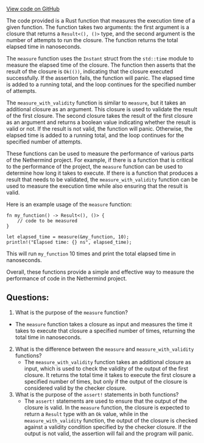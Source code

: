 [View code on GitHub](https://github.com/NethermindEth/nethermind/src/bench_precompiles/src/measurements.rs)

The code provided is a Rust function that measures the execution time of a given function. The function takes two arguments: the first argument is a closure that returns a `Result<(), ()>` type, and the second argument is the number of attempts to run the closure. The function returns the total elapsed time in nanoseconds.

The `measure` function uses the `Instant` struct from the `std::time` module to measure the elapsed time of the closure. The function then asserts that the result of the closure is `Ok(())`, indicating that the closure executed successfully. If the assertion fails, the function will panic. The elapsed time is added to a running total, and the loop continues for the specified number of attempts.

The `measure_with_validity` function is similar to `measure`, but it takes an additional closure as an argument. This closure is used to validate the result of the first closure. The second closure takes the result of the first closure as an argument and returns a boolean value indicating whether the result is valid or not. If the result is not valid, the function will panic. Otherwise, the elapsed time is added to a running total, and the loop continues for the specified number of attempts.

These functions can be used to measure the performance of various parts of the Nethermind project. For example, if there is a function that is critical to the performance of the project, the `measure` function can be used to determine how long it takes to execute. If there is a function that produces a result that needs to be validated, the `measure_with_validity` function can be used to measure the execution time while also ensuring that the result is valid.

Here is an example usage of the `measure` function:

```
fn my_function() -> Result<(), ()> {
    // code to be measured
}

let elapsed_time = measure(&my_function, 10);
println!("Elapsed time: {} ns", elapsed_time);
```

This will run `my_function` 10 times and print the total elapsed time in nanoseconds.

Overall, these functions provide a simple and effective way to measure the performance of code in the Nethermind project.
## Questions: 
 1. What is the purpose of the `measure` function?
   - The `measure` function takes a closure as input and measures the time it takes to execute that closure a specified number of times, returning the total time in nanoseconds.
2. What is the difference between the `measure` and `measure_with_validity` functions?
   - The `measure_with_validity` function takes an additional closure as input, which is used to check the validity of the output of the first closure. It returns the total time it takes to execute the first closure a specified number of times, but only if the output of the closure is considered valid by the checker closure.
3. What is the purpose of the `assert!` statements in both functions?
   - The `assert!` statements are used to ensure that the output of the closure is valid. In the `measure` function, the closure is expected to return a `Result` type with an `Ok` value, while in the `measure_with_validity` function, the output of the closure is checked against a validity condition specified by the checker closure. If the output is not valid, the assertion will fail and the program will panic.